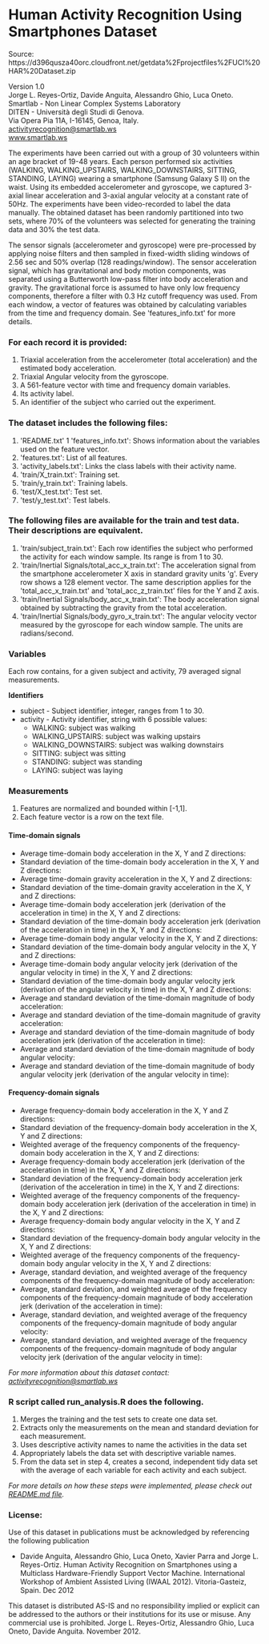 <h1>Human Activity Recognition Using Smartphones Dataset</h1>
Source: https://d396qusza40orc.cloudfront.net/getdata%2Fprojectfiles%2FUCI%20HAR%20Dataset.zip

Version 1.0<br />
Jorge L. Reyes-Ortiz, Davide Anguita, Alessandro Ghio, Luca Oneto. <br />
Smartlab - Non Linear Complex Systems Laboratory <br />
DITEN - Università degli Studi di Genova. <br />
Via Opera Pia 11A, I-16145, Genoa, Italy. <br />
activityrecognition@smartlab.ws <br />
www.smartlab.ws<br />

The experiments have been carried out with a group of 30 volunteers within an age bracket of 19-48 years. Each person performed six activities (WALKING, WALKING_UPSTAIRS, WALKING_DOWNSTAIRS, SITTING, STANDING, LAYING) wearing a smartphone (Samsung Galaxy S II) on the waist. Using its embedded accelerometer and gyroscope, we captured 3-axial linear acceleration and 3-axial angular velocity at a constant rate of 50Hz. The experiments have been video-recorded to label the data manually. The obtained dataset has been randomly partitioned into two sets, where 70% of the volunteers was selected for generating the training data and 30% the test data. 

The sensor signals (accelerometer and gyroscope) were pre-processed by applying noise filters and then sampled in fixed-width sliding windows of 2.56 sec and 50% overlap (128 readings/window). The sensor acceleration signal, which has gravitational and body motion components, was separated using a Butterworth low-pass filter into body acceleration and gravity. The gravitational force is assumed to have only low frequency components, therefore a filter with 0.3 Hz cutoff frequency was used. From each window, a vector of features was obtained by calculating variables from the time and frequency domain. See 'features_info.txt' for more details. 

<h3>For each record it is provided:</h3>

1. Triaxial acceleration from the accelerometer (total acceleration) and the estimated body acceleration.
1. Triaxial Angular velocity from the gyroscope. 
1. A 561-feature vector with time and frequency domain variables. 
1. Its activity label. 
1. An identifier of the subject who carried out the experiment.

<h3>The dataset includes the following files:</h3>

1. 'README.txt'
1 'features_info.txt': Shows information about the variables used on the feature vector.
1. 'features.txt': List of all features.
1. 'activity_labels.txt': Links the class labels with their activity name.
1. 'train/X_train.txt': Training set.
1. 'train/y_train.txt': Training labels.
1. 'test/X_test.txt': Test set.
1. 'test/y_test.txt': Test labels.

<h3>The following files are available for the train and test data. Their descriptions are equivalent.</h3>

1. 'train/subject_train.txt': Each row identifies the subject who performed the activity for each window sample. Its range is from 1 to 30. 
1. 'train/Inertial Signals/total_acc_x_train.txt': The acceleration signal from the smartphone accelerometer X axis in standard gravity units 'g'. Every row shows a 128 element vector. The same description applies for the 'total_acc_x_train.txt' and 'total_acc_z_train.txt' files for the Y and Z axis.
1. 'train/Inertial Signals/body_acc_x_train.txt': The body acceleration signal obtained by subtracting the gravity from the total acceleration.
1. 'train/Inertial Signals/body_gyro_x_train.txt': The angular velocity vector measured by the gyroscope for each window sample. The units are radians/second. 

<h3>Variables</h3>
Each row contains, for a given subject and activity, 79 averaged signal measurements.

**Identifiers**
* subject - Subject identifier, integer, ranges from 1 to 30.
* activity - Activity identifier, string with 6 possible values:
  * WALKING: subject was walking
  * WALKING_UPSTAIRS: subject was walking upstairs
  * WALKING_DOWNSTAIRS: subject was walking downstairs
  * SITTING: subject was sitting
  * STANDING: subject was standing
  * LAYING: subject was laying

<h3>Measurements</h3> 

1. Features are normalized and bounded within [-1,1].
1. Each feature vector is a row on the text file.

<h4>Time-domain signals</h4>

* Average time-domain body acceleration in the X, Y and Z directions:
* Standard deviation of the time-domain body acceleration in the X, Y and Z directions:
* Average time-domain gravity acceleration in the X, Y and Z directions:
* Standard deviation of the time-domain gravity acceleration in the X, Y and Z directions:
* Average time-domain body acceleration jerk (derivation of the acceleration in time) in the X, Y and Z directions:
* Standard deviation of the time-domain body acceleration jerk (derivation of the acceleration in time) in the X, Y and Z directions:
* Average time-domain body angular velocity in the X, Y and Z directions:
* Standard deviation of the time-domain body angular velocity in the X, Y and Z directions:
* Average time-domain body angular velocity jerk (derivation of the angular velocity in time) in the X, Y and Z directions:
* Standard deviation of the time-domain body angular velocity jerk (derivation of the angular velocity in time) in the X, Y and Z directions:
* Average and standard deviation of the time-domain magnitude of body acceleration:
* Average and standard deviation of the time-domain magnitude of gravity acceleration:
* Average and standard deviation of the time-domain magnitude of body acceleration jerk (derivation of the acceleration in time):
* Average and standard deviation of the time-domain magnitude of body angular velocity:
* Average and standard deviation of the time-domain magnitude of body angular velocity jerk (derivation of the angular velocity in time):

<h4> Frequency-domain signals </h4>

* Average frequency-domain body acceleration in the X, Y and Z directions:
* Standard deviation of the frequency-domain body acceleration in the X, Y and Z directions:
* Weighted average of the frequency components of the frequency-domain body acceleration in the X, Y and Z directions:
* Average frequency-domain body acceleration jerk (derivation of the acceleration in time) in the X, Y and Z directions:
* Standard deviation of the frequency-domain body acceleration jerk (derivation of the acceleration in time) in the X, Y and Z directions:
* Weighted average of the frequency components of the frequency-domain body acceleration jerk (derivation of the acceleration in time) in the X, Y and Z directions:
* Average frequency-domain body angular velocity in the X, Y and Z directions:
* Standard deviation of the frequency-domain body angular velocity in the X, Y and Z directions:
* Weighted average of the frequency components of the frequency-domain body angular velocity in the X, Y and Z directions:
* Average, standard deviation, and weighted average of the frequency components of the frequency-domain magnitude of body acceleration:
* Average, standard deviation, and weighted average of the frequency components of the frequency-domain magnitude of body acceleration jerk (derivation of the acceleration in time):
* Average, standard deviation, and weighted average of the frequency components of the frequency-domain magnitude of body angular velocity:
* Average, standard deviation, and weighted average of the frequency components of the frequency-domain magnitude of body angular velocity jerk (derivation of the angular velocity in time):


*For more information about this dataset contact: activityrecognition@smartlab.ws*


<h3>R script called run_analysis.R does the following.</h3>

1. Merges the training and the test sets to create one data set.
1. Extracts only the measurements on the mean and standard deviation for each measurement.
1. Uses descriptive activity names to name the activities in the data set
1. Appropriately labels the data set with descriptive variable names.
1. From the data set in step 4, creates a second, independent tidy data set with the average of each variable for each activity and each subject.

*For more details on how these steps were implemented, please check out [README.md file](https://github.com/roxavinante/datasciencecoursera/blob/master/Getting_and_Cleaning_Data_Project/README.md).*

<h3>License:</h3>

Use of this dataset in publications must be acknowledged by referencing the following publication
* Davide Anguita, Alessandro Ghio, Luca Oneto, Xavier Parra and Jorge L. Reyes-Ortiz. Human Activity Recognition on Smartphones using a Multiclass Hardware-Friendly Support Vector Machine. International Workshop of Ambient Assisted Living (IWAAL 2012). Vitoria-Gasteiz, Spain. Dec 2012

This dataset is distributed AS-IS and no responsibility implied or explicit can be addressed to the authors or their institutions for its use or misuse. Any commercial use is prohibited.
Jorge L. Reyes-Ortiz, Alessandro Ghio, Luca Oneto, Davide Anguita. November 2012.
